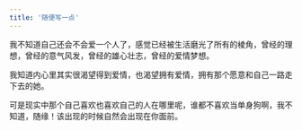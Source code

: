 ```yaml
---
title: '随便写一点'
---
```

我不知道自己还会不会爱一个人了，感觉已经被生活磨光了所有的棱角，曾经的理想，曾经的意气风发，曾经的雄心壮志，曾经的爱情梦想。

我知道内心里其实很渴望得到爱情，也渴望拥有爱情，拥有那个愿意和自己一路走下去的她。

可是现实中那个自己喜欢也喜欢自己的人在哪里呢，谁都不喜欢当单身狗啊，我不知道，随缘！该出现的时候自然会出现在你面前。
